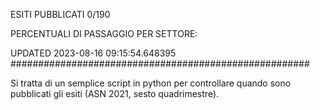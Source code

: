 ESITI PUBBLICATI 0/190 

PERCENTUALI DI PASSAGGIO PER SETTORE:

UPDATED 2023-08-16 09:15:54.648395
###################################################### 

Si tratta di un semplice script in python per controllare quando sono pubblicati gli esiti (ASN 2021, sesto quadrimestre).

